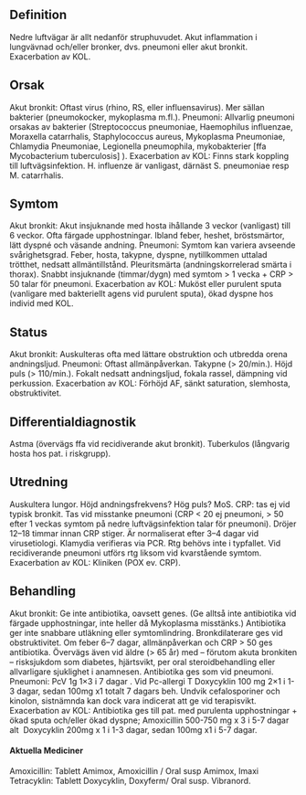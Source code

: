 ## Definition

Nedre luftvägar är allt nedanför struphuvudet. Akut inflammation i lungvävnad och/eller bronker, dvs. pneumoni eller akut bronkit. Exacerbation av KOL.

## Orsak

Akut bronkit: Oftast virus (rhino, RS, eller influensavirus). Mer sällan bakterier (pneumokocker, mykoplasma m.fl.).
Pneumoni: Allvarlig pneumoni orsakas av bakterier (Streptococcus pneumoniae, Haemophilus influenzae, Moraxella catarrhalis, Staphylococcus aureus, Mykoplasma Pneumoniae, Chlamydia Pneumoniae, Legionella pneumophila, mykobakterier [ffa Mycobacterium tuberculosis] ).
Exacerbation av KOL: Finns stark koppling till luftvägsinfektion. H. influenze är vanligast, därnäst S. pneumoniae resp M. catarrhalis.

## Symtom

Akut bronkit: Akut insjuknande med hosta ihållande 3 veckor (vanligast) till 6 veckor. Ofta färgade upphostningar. Ibland feber, heshet, bröstsmärtor, lätt dyspné och väsande andning.
Pneumoni: Symtom kan variera avseende svårighetsgrad. Feber, hosta, takypne, dyspne, nytillkommen uttalad trötthet, nedsatt allmäntillstånd. Pleuritsmärta (andningskorrelerad smärta i thorax). Snabbt insjuknande (timmar/dygn) med symtom > 1 vecka + CRP > 50 talar för pneumoni.
Exacerbation av KOL: Muköst eller purulent sputa (vanligare med bakteriellt agens vid purulent sputa), ökad dyspne hos individ med KOL.

## Status

Akut bronkit: Auskulteras ofta med lättare obstruktion och utbredda orena andningsljud. Pneumoni: Oftast allmänpåverkan. Takypne (> 20/min.). Höjd puls (> 110/min.). Fokalt nedsatt andningsljud, fokala rassel, dämpning vid perkussion.
Exacerbation av KOL: Förhöjd AF, sänkt saturation, slemhosta, obstruktivitet.

## Differentialdiagnostik

Astma (övervägs ffa vid recidiverande akut bronkit). Tuberkulos (långvarig hosta hos pat. i riskgrupp).

## Utredning

Auskultera lungor. Höjd andningsfrekvens? Hög puls? MoS. CRP: tas ej vid typisk bronkit. Tas vid misstanke pneumoni (CRP < 20 ej pneumoni, > 50 efter 1 veckas symtom på nedre luftvägsinfektion talar för pneumoni). Dröjer 12–18 timmar innan CRP stiger. Är normaliserat efter 3–4 dagar vid virusetiologi. Klamydia verifieras via PCR. Rtg behövs inte i typfallet. Vid recidiverande pneumoni utförs rtg liksom vid kvarstående symtom. Exacerbation av KOL: Kliniken (POX ev. CRP).

## Behandling

Akut bronkit: Ge inte antibiotika, oavsett genes. (Ge alltså inte antibiotika vid färgade upphostningar, inte heller då Mykoplasma misstänks.) Antibiotika ger inte snabbare utläkning eller symtomlindring. Bronkdilaterare ges vid obstruktivitet. Om feber 6–7 dagar, allmänpåverkan och CRP > 50 ges antibiotika. Övervägs även vid äldre (> 65 år) med – förutom akuta bronkiten – risksjukdom som diabetes, hjärtsvikt, per oral steroidbehandling eller allvarligare sjuklighet i anamnesen. Antibiotika ges som vid pneumoni.
Pneumoni: PcV 1g 1×3 i 7 dagar . Vid Pc-allergi T Doxycyklin 100 mg 2×1 i 1-3 dagar, sedan 100mg x1 totalt 7 dagars beh.
Undvik cefalosporiner och kinolon, sistnämnda kan dock vara indicerat att ge vid terapisvikt.
Exacerbation av KOL: Antibiotika ges till pat. med purulenta upphostningar + ökad sputa och/eller ökad dyspne; Amoxicillin 500-750 mg x 3 i 5-7 dagar alt  Doxycyklin 200mg x 1 i 1-3 dagar, sedan 100mg x1 i 5-7 dagar.

#### Aktuella Mediciner

Amoxicillin: Tablett Amimox, Amoxicillin / Oral susp Amimox, Imaxi
Tetracyklin: Tablett Doxycyklin, Doxyferm/ Oral susp. Vibranord.

